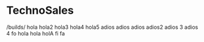 # TechnoSales
/builds/
hola
hola2
hola3
hola4
hola5
adios 
adios
adios
adios2 
adios 3 
adios 4
fo
hola hola holA
fi 
fa
